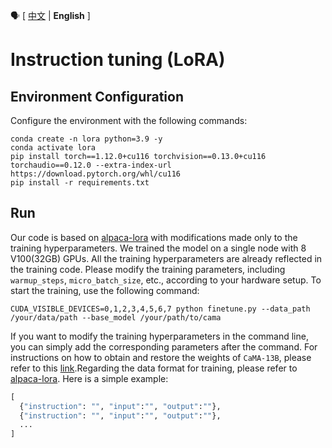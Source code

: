 :speaking_head: \[ [中文](./README.md) | **English** \]

# Instruction tuning (LoRA)
## Environment Configuration
Configure the environment with the following commands:
```shell
conda create -n lora python=3.9 -y
conda activate lora
pip install torch==1.12.0+cu116 torchvision==0.13.0+cu116 torchaudio==0.12.0 --extra-index-url https://download.pytorch.org/whl/cu116
pip install -r requirements.txt
```
## Run
Our code is based on [alpaca-lora](https://github.com/tloen/alpaca-lora) with modifications made only to the training hyperparameters. We trained the model on a single node with 8 V100(32GB) GPUs. All the training hyperparameters are already reflected in the training code. Please modify the training parameters, including `warmup_steps`, `micro_batch_size`, etc., according to your hardware setup. To start the training, use the following command:
```shell
CUDA_VISIBLE_DEVICES=0,1,2,3,4,5,6,7 python finetune.py --data_path /your/data/path --base_model /your/path/to/cama
```
If you want to modify the training hyperparameters in the command line, you can simply add the corresponding parameters after the command.
For instructions on how to obtain and restore the weights of `CaMA-13B`, please refer to this [link]([../README_EN.md](https://github.com/zjunlp/CaMA/blob/main/README_EN.md#22-pretraining-model-weight-acquisition-and-restoration)).Regarding the data format for training, please refer to [alpaca-lora](https://github.com/tloen/alpaca-lora/blob/main/alpaca_data.json). Here is a simple example:
```python
[
  {"instruction": "", "input":"", "output":""},
  {"instruction": "", "input":"", "output":""},
  ...
]
```
